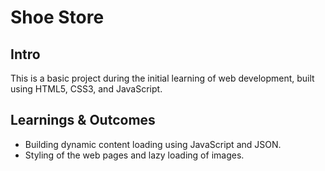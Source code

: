 # Shoe Store

## Intro
This is a basic project during the initial learning of web development, built using HTML5, CSS3, and JavaScript.

## Learnings & Outcomes
* Building dynamic content loading using JavaScript and JSON.
* Styling of the web pages and lazy loading of images.
